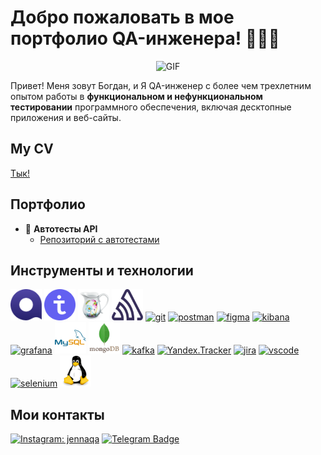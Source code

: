 # Добро пожаловать в мое портфолио QA-инженера! 👨‍💻✨

<div align="center">

![GIF](https://i.pinimg.com/originals/88/dc/6f/88dc6f10faff36878581024c210e3834.gif)
  
</div>

Привет! Меня зовут Богдан, и Я QA-инженер с более чем трехлетним опытом работы в **функциональном и нефункциональном тестировании** программного обеспечения, включая десктопные приложения и веб-сайты.

## My CV 

[Тык!](https://bogdanschc.github.io/)

## Портфолио 

- 📌 **Автотесты API**  
  - [Репозиторий с автотестами](https://github.com/Bogdanschc/PPR.git)

## Инструменты и технологии

<p><a target="_blank" href="https://qase.io/"><img src="https://github.com/qajenna/qajenna/blob/main/icons/Qase.io.png" alt="Qase.io" width="50" height="50" /></a>
<a target="_blank" href="https://testit.software/"><img src="https://github.com/qajenna/qajenna/blob/main/icons/TestIT.png" alt="TestIT" width="50" height="50" /></a>
<a target="_blank" href="https://www.charlesproxy.com/"><img src="https://github.com/qajenna/qajenna/blob/main/icons/Charles.png" alt="Charles" width="50" height="50" /></a>
<a target="_blank" href="https://sentry.io/welcome/"><img src="https://github.com/qajenna/qajenna/blob/main/icons/Sentry.png" alt="Sentry" width="50" height="50" /></a>
<a target="_blank" href="https://www.vectorlogo.zone/logos/git-scm/git-scm-icon.svg" style="display: inline-block;"><img src="https://www.vectorlogo.zone/logos/git-scm/git-scm-icon.svg" alt="git" width="50" height="50" /></a>
<a target="_blank" href="https://www.vectorlogo.zone/logos/getpostman/getpostman-icon.svg" style="display: inline-block;"><img src="https://www.vectorlogo.zone/logos/getpostman/getpostman-icon.svg" alt="postman" width="50" height="50" /></a>
<a target="_blank" href="https://www.vectorlogo.zone/logos/figma/figma-icon.svg" style="display: inline-block;"><img src="https://www.vectorlogo.zone/logos/figma/figma-icon.svg" alt="figma" width="50" height="50" /></a>
<a target="_blank" href="https://www.vectorlogo.zone/logos/elasticco_kibana/elasticco_kibana-icon.svg" style="display: inline-block;"><img src="https://www.vectorlogo.zone/logos/elasticco_kibana/elasticco_kibana-icon.svg" alt="kibana" width="50" height="50" /></a>
<a target="_blank" href="https://www.vectorlogo.zone/logos/grafana/grafana-icon.svg" style="display: inline-block;"><img src="https://www.vectorlogo.zone/logos/grafana/grafana-icon.svg" alt="grafana" width="50" height="50" /></a>
<a target="_blank" href="https://raw.githubusercontent.com/devicons/devicon/master/icons/mysql/mysql-original-wordmark.svg" style="display: inline-block;"><img src="https://raw.githubusercontent.com/devicons/devicon/master/icons/mysql/mysql-original-wordmark.svg" alt="mysql" width="50" height="50" /></a>
<a target="_blank" href="https://raw.githubusercontent.com/devicons/devicon/master/icons/mongodb/mongodb-original-wordmark.svg" style="display: inline-block;"><img src="https://raw.githubusercontent.com/devicons/devicon/master/icons/mongodb/mongodb-original-wordmark.svg" alt="mongodb" width="50" height="50" /></a>
<a target="_blank" href="https://www.vectorlogo.zone/logos/apache_kafka/apache_kafka-icon.svg" style="display: inline-block;"><img src="https://www.vectorlogo.zone/logos/apache_kafka/apache_kafka-icon.svg" alt="kafka" width="50" height="50" /></a>
<a target="_blank" href="https://yandex.cloud/ru/services/tracker?utm_referrer=https%3A%2F%2Fwww.google.com%2F" style="display: inline-block;"><img src="https://upload.wikimedia.org/wikipedia/commons/2/2c/Logo_Yandex.Tracker_2018.svg" alt="Yandex.Tracker" width="50" height="50" /></a>
<a target="_blank" href="https://www.atlassian.com/software/jira" style="display: inline-block;"><img src="https://www.vectorlogo.zone/logos/atlassian_jira/atlassian_jira-icon.svg" alt="jira" width="50" height="50" /></a>
<a target="_blank" href="https://code.visualstudio.com/" style="display: inline-block;"><img src="https://www.vectorlogo.zone/logos/visualstudio_code/visualstudio_code-icon.svg" alt="vscode" width="50" height="50" /></a>
<a target="_blank" href="https://raw.githubusercontent.com/detain/svg-logos/780f25886640cef088af994181646db2f6b1a3f8/svg/selenium-logo.svg" style="display: inline-block;"><img src="https://raw.githubusercontent.com/detain/svg-logos/780f25886640cef088af994181646db2f6b1a3f8/svg/selenium-logo.svg" alt="selenium" width="50" height="50" /></a>
<a target="_blank" href="https://raw.githubusercontent.com/devicons/devicon/master/icons/linux/linux-original.svg" style="display: inline-block;"><img src="https://raw.githubusercontent.com/devicons/devicon/master/icons/linux/linux-original.svg" alt="linux" width="50" height="50" /></a></p>

## Мои контакты

[![Instagram: jennaqa](https://img.shields.io/badge/-Instagram-e4405f?style=flat-square&logo=Instagram&logoColor=white)](https://instagram.com/bogdanschc/)
[![Telegram Badge](https://img.shields.io/badge/-Telegram-0088cc?style=flat-square&logo=Telegram&logoColor=white)](https://t.me/bogdanandreevich)
